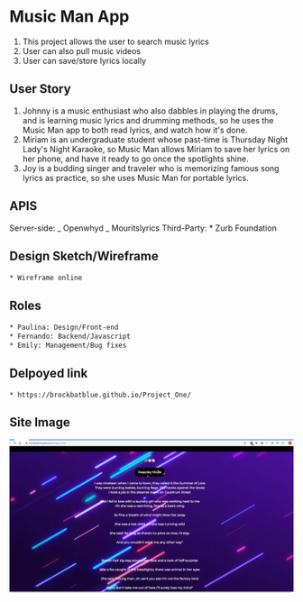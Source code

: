 # Music Man App

1. This project allows the user to search music lyrics
2. User can also pull music videos
3. User can save/store lyrics locally

## User Story

1. Johnny is a music enthusiast who also dabbles in playing the drums, and is learning music lyrics and drumming methods, so he uses the Music Man app to both read lyrics, and watch how it's done.
2. Miriam is an undergraduate student whose past-time is Thursday Night Lady's Night Karaoke, so Music Man allows Miriam to save her lyrics on her phone, and have it ready to go once the spotlights shine.
3. Joy is a budding singer and traveler who is memorizing famous song lyrics as practice, so she uses Music Man for portable lyrics.

## APIS

Server-side:
_ Openwhyd
_ Mouritslyrics
Third-Party: \* Zurb Foundation

## Design Sketch/Wireframe

    * Wireframe online

## Roles

    * Paulina: Design/Front-end
    * Fernando: Backend/Javascript
    * Emily: Management/Bug fixes

## Delpoyed link

    * https://brockbatblue.github.io/Project_One/

## Site Image

![Image of Music Man Site](Assets/musicManKaraokeMode.jpg)
